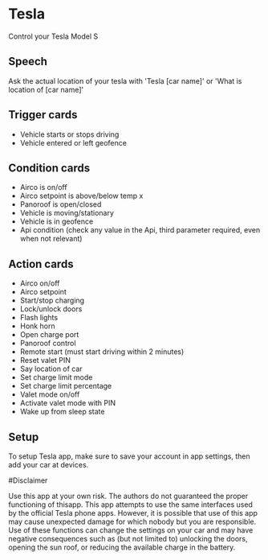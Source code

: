 # Tesla
Control your Tesla Model S

## Speech
Ask the actual location of your tesla with 'Tesla [car name]' or 'What is location of [car name]'

## Trigger cards
- Vehicle starts or stops driving
- Vehicle entered or left geofence

## Condition cards
- Airco is on/off
- Airco setpoint is above/below temp x
- Panoroof is open/closed
- Vehicle is moving/stationary
- Vehicle is in geofence
- Api condition (check any value in the Api, third parameter required, even when not relevant)

## Action cards
- Airco on/off
- Airco setpoint
- Start/stop charging
- Lock/unlock doors
- Flash lights
- Honk horn
- Open charge port
- Panoroof control
- Remote start (must start driving within 2 minutes)
- Reset valet PIN
- Say location of car
- Set charge limit mode
- Set charge limit percentage
- Valet mode on/off
- Activate valet mode with PIN
- Wake up from sleep state

## Setup
To setup Tesla app, make sure to save your account in app settings, then add your car at devices.

#Disclaimer

Use this app at your own risk. The authors do not guaranteed the proper functioning of thisapp. This app attempts to use the same interfaces used by the official Tesla phone apps. However, it is possible that use of this app may cause unexpected damage for which nobody but you are responsible. Use of these functions can change the settings on your car and may have negative consequences such as (but not limited to) unlocking the doors, opening the sun roof, or reducing the available charge in the battery.
